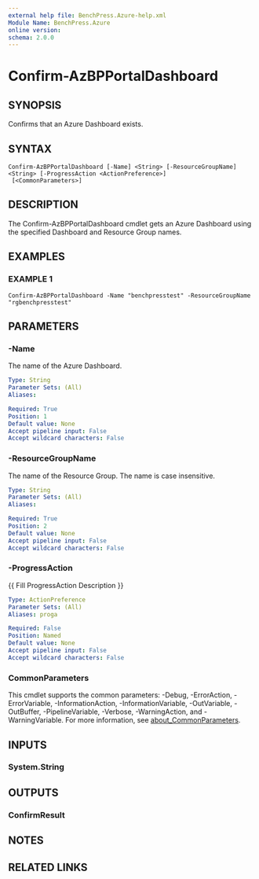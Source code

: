 ```yaml
---
external help file: BenchPress.Azure-help.xml
Module Name: BenchPress.Azure
online version:
schema: 2.0.0
---
```


# Confirm-AzBPPortalDashboard

## SYNOPSIS
Confirms that an Azure Dashboard exists.

## SYNTAX

```
Confirm-AzBPPortalDashboard [-Name] <String> [-ResourceGroupName] <String> [-ProgressAction <ActionPreference>]
 [<CommonParameters>]
```

## DESCRIPTION
The Confirm-AzBPPortalDashboard cmdlet gets an Azure Dashboard using the specified Dashboard and Resource Group names.

## EXAMPLES

### EXAMPLE 1
```
Confirm-AzBPPortalDashboard -Name "benchpresstest" -ResourceGroupName "rgbenchpresstest"
```

## PARAMETERS

### -Name
The name of the Azure Dashboard.

```yaml
Type: String
Parameter Sets: (All)
Aliases:

Required: True
Position: 1
Default value: None
Accept pipeline input: False
Accept wildcard characters: False
```

### -ResourceGroupName
The name of the Resource Group.
The name is case insensitive.

```yaml
Type: String
Parameter Sets: (All)
Aliases:

Required: True
Position: 2
Default value: None
Accept pipeline input: False
Accept wildcard characters: False
```

### -ProgressAction
{{ Fill ProgressAction Description }}

```yaml
Type: ActionPreference
Parameter Sets: (All)
Aliases: proga

Required: False
Position: Named
Default value: None
Accept pipeline input: False
Accept wildcard characters: False
```

### CommonParameters
This cmdlet supports the common parameters: -Debug, -ErrorAction, -ErrorVariable, -InformationAction, -InformationVariable, -OutVariable, -OutBuffer, -PipelineVariable, -Verbose, -WarningAction, and -WarningVariable. For more information, see [about_CommonParameters](http://go.microsoft.com/fwlink/?LinkID=113216).

## INPUTS

### System.String
## OUTPUTS

### ConfirmResult
## NOTES

## RELATED LINKS

